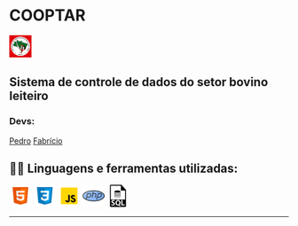 # COOPTAR

[<img src="img/mst.png" width="40" height="40">](https://mst.org.br/)

## Sistema de controle de dados do setor bovino leiteiro  

### Devs:

<a href="https://github.com/pedro-lill" target="_blank">Pedro</a>
<a href="https://github.com/fabricioromanii" target="_blank">Fabrício</a>

 <h2>👨‍💻 Linguagens e ferramentas utilizadas:</h2>

[<img src="imgReadme/html.png" width="40" height="40" title="HTML5" alt=HTML5>](https://developer.mozilla.org/pt-BR/docs/Web/HTML)
[<img src="imgReadme/css.png" width="40" height="40" title="CSS3" alt=CSS >](https://www.w3schools.com/css/)
[<img src="imgReadme/js.png" width="40" height="40" title="Java Script" alt=JS>](https://developer.mozilla.org/pt-BR/docs/Web/JavaScript)
[<img src="imgReadme/php.png" width="40" height="40" title="Java Script" alt=JS>](https://developer.mozilla.org/pt-BR/docs/Web/JavaScript)
[<img src="imgReadme/sql.png" width="40" height="40" title="Java Script" alt=JS>](https://developer.mozilla.org/pt-BR/docs/Web/JavaScript)

<hr>